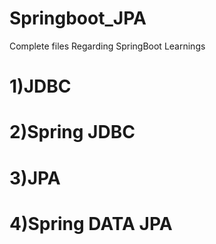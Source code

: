 # Springboot_JPA

Complete files Regarding SpringBoot Learnings
# 1)JDBC
# 2)Spring JDBC
# 3)JPA
# 4)Spring DATA JPA

